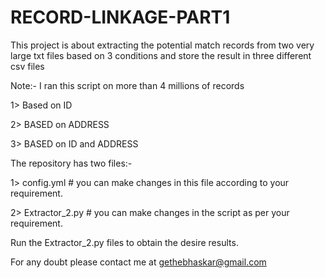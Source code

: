 # RECORD-LINKAGE-PART1
This project is about extracting the potential match records from two very large txt files based on 3 conditions and store the result in three different csv files

Note:- I ran this script on more than 4 millions of records

1> Based on ID 

2> BASED on ADDRESS

3> BASED on ID and ADDRESS

The repository has two files:-

1> config.yml # you can make changes in this file according to your requirement.

2> Extractor_2.py # you can make changes in the script as per your requirement.

Run the Extractor_2.py files to obtain the desire results.

For any doubt please contact me at gethebhaskar@gmail.com
